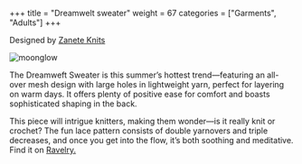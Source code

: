 +++
title = "Dreamwelt sweater"
weight = 67
categories = ["Garments", "Adults"]
+++

Designed by [Zanete Knits](https://www.ravelry.com/designers/zanete-knits)

![moonglow](/images/dreamwelt.png)

The Dreamweft Sweater is this summer’s hottest trend—featuring an all-over mesh design with large holes in lightweight yarn, perfect for layering on warm days. It offers plenty of positive ease for comfort and boasts sophisticated shaping in the back.
<!--more-->

This piece will intrigue knitters, making them wonder—is it really knit or crochet? The fun lace pattern consists of double yarnovers and triple decreases, and once you get into the flow, it’s both soothing and meditative.
Find it on [Ravelry.](https://www.ravelry.com/patterns/library/dreamweft-sweater)